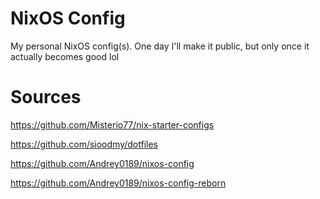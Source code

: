 # NixOS Config

My personal NixOS config(s). One day I'll make it public, but only once it actually becomes good lol

# Sources
https://github.com/Misterio77/nix-starter-configs

https://github.com/sioodmy/dotfiles

https://github.com/Andrey0189/nixos-config

https://github.com/Andrey0189/nixos-config-reborn

